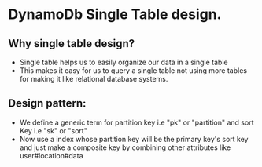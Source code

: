 # DynamoDb Single Table design.

## Why single table design?
* Single table helps us to easily organize our data in a single table 
* This makes it easy for us to query a single table not using more tables for making it like relational database systems.

## Design pattern:
* We define a generic term for partition key i.e "pk" or "partition" and sort Key i.e "sk" or "sort"
* Now use a index whose partition key will be the primary key's sort key and just make a composite key by combining other attributes like user#location#data